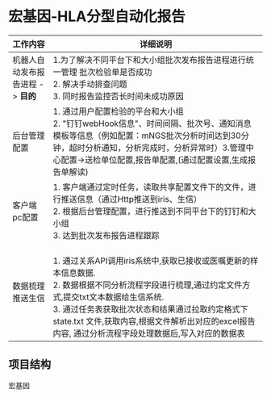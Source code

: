 
# 宏基因-HLA分型自动化报告

|         工作内容          |    详细说明                                                                                                                                                                                                 |
|--------------------------|-------------------------------------------------------------------------------------------------------------------------------------------------------------------------------------------------------------|
| 机器人自动发布报告进程 -> **目的** |  1.为了解决不同平台下和大小组批次发布报告进程进行统一管理 批次检验单是否成功<br>2. 解决手动排查问题<br>3. 同时报告监控否长时间未成功原因                                                                                                      |
|  后台管理配置             | 1. 通过用户配置检验的平台和大小组<br>2. "钉钉webHook信息"、时间间隔、批次号、通知消息模板等信息（例如配置：mNGS批次分析时间达到30分钟，超时分析通知，分析完成时，分析异常时）3.管理中心配置->送检单位配置,报告单配置,(通过配置设置,生成报告单解读)              |
| 客户端pc配置              | 1. 客户端通过定时任务，读取共享配置文件下的文件，进行推送信息（通过Http推送到iris、生信）<br>2. 根据后台管理配置，进行推送到不同平台下的钉钉和大小组<br>3. 达到批次发布报告进程跟踪 |
| 数据梳理推送生信 | <br>1. 通过关系API调用iris系统中,获取已接收或医嘱更新的样本信息数据.<br>2. 数据根据不同分析流程字段进行梳理,通过约定文件方式,提交txt文本数据给生信系统.<br>3. 通过任务表获取批次状态和结果通过拉取约定格式下 state.txt 文件,获取内容,根据文件解析出对应的excel报告内容, 通过分析流程字段处理数据后,写入对应的数据表 |

## 项目结构

宏基因
